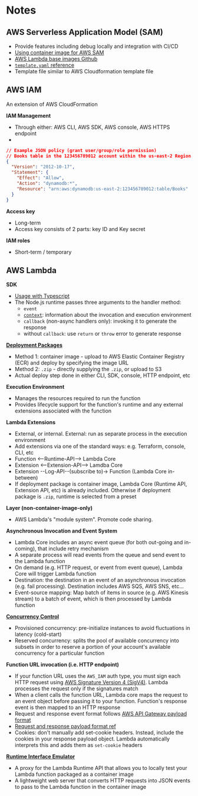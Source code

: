 # Notes

## AWS Serverless Application Model (SAM)
- Provide features including debug locally and integration with CI/CD
- [Using container image for AWS SAM](https://aws.amazon.com/blogs/compute/using-container-image-support-for-aws-lambda-with-aws-sam/)
- [AWS Lambda base images Github](https://github.com/aws/aws-lambda-base-images)
- [`template.yaml` reference](https://docs.aws.amazon.com/serverless-application-model/latest/developerguide/sam-specification-template-anatomy.html)
- Template file similar to AWS Cloudformation template file

## AWS IAM
An extension of AWS CloudFormation 

**IAM Management**
- Through either: AWS CLI, AWS SDK, AWS console, AWS HTTPS endpoint
- 

```json
// Example JSON policy (grant user/group/role permission)
// Books table in the 123456789012 account within the us-east-2 Region.
{
  "Version": "2012-10-17",
  "Statement": {
    "Effect": "Allow",
    "Action": "dynamodb:*",
    "Resource": "arn:aws:dynamodb:us-east-2:123456789012:table/Books"
  }
}
```

**Access key**
- Long-term
- Access key consists of 2 parts: key ID and Key secret

**IAM roles**
- Short-term / temporary

## AWS Lambda

**SDK**
- [Usage with Typescript](https://docs.aws.amazon.com/lambda/latest/dg/typescript-handler.html)
- The Node.js runtime passes three arguments to the handler method:
  - `event`
  - [`context`](https://docs.aws.amazon.com/lambda/latest/dg/nodejs-context.html): information about the invocation and execution environment
  - `callback` (non-async handlers only): invoking it to generate the response
  - without `callback`: use `return` or `throw` error to generate response

**[Deployment Packages](https://docs.aws.amazon.com/lambda/latest/dg/gettingstarted-package.html)**
- Method 1: container image - upload to AWS Elastic Container Registry (ECR) and deploy by specifying the image URL
- Method 2: `.zip` - directly supplying the `.zip`, or upload to S3
- Actual deploy step done in either CLI, SDK, console, HTTP endpoint, etc

**Execution Environment**
- Manages the resources required to run the function
- Provides lifecycle support for the function's runtime and any external extensions associated with the function

**Lambda Extensions**
- External, or internal. External: run as separate process in the execution environment
- Add extensions via one of the standard ways: e.g. Terraform, console, CLI, etc
- Function  <--Runtime-API--> Lambda Core
- Extension <--Extension-API--> Lamdba Core
- Extension --Log-API--(subscribe to)-> Function (Lambda Core in-between)
- If deployment package is container image, Lambda Core (Runtime API, Extension API, etc) is already included. Otherwise if deployment package is `.zip`, runtime is selected from a preset

**Layer (non-container-image-only)**
- AWS Lambda's "module system". Promote code sharing.

**Asynchronous Invocation and Event System**
- Lambda Core includes an async event queue (for both out-going and in-coming), that include retry mechanism
- A separate process will read events from the queue and send event to the Lambda function
- On demand (e.g. HTTP request, or event from event queue), Lambda Core will trigger Lambda function
- Destination: the destination in an event of an asynchronous invocation (e.g. fail processing). Destination includes AWS SQS, AWS SNS, etc...
- Event-source mapping: Map batch of items in source (e.g. AWS Kinesis stream) to a batch of event, which is then processed by Lambda function

**[Concurrency Control](https://docs.aws.amazon.com/lambda/latest/dg/gettingstarted-features.html#gettingstarted-features-concurrency)**
- Provisioned concurrency: pre-initialize instances to avoid fluctuations in latency (cold-start)
- Reserved concurrency: splits the pool of available concurrency into subsets in order to reserve a portion of your account's available concurrency for a particular function

**Function URL invocation (i.e. HTTP endpoint)**
- If your function URL uses the `AWS_IAM` auth type, you must sign each HTTP request using [AWS Signature Version 4 (SigV4)](https://docs.aws.amazon.com/general/latest/gr/sigv4_signing.html). Lambda processes the request only if the signatures match
- When a client calls the function URL, Lambda core maps the request to an event object before passing it to your function. Function's response event is then mapped to an HTTP response
- Request and response event format follows [AWS API Gateway payload format](https://docs.aws.amazon.com/apigateway/latest/developerguide/http-api-develop-integrations-lambda.html#http-api-develop-integrations-lambda.proxy-format)
- [Request and response payload format ref](https://docs.aws.amazon.com/lambda/latest/dg/urls-invocation.html#urls-invocation-basics)
- Cookies: don't manually add set-cookie headers. Instead, include the cookies in your response payload object. Lambda automatically interprets this and adds them as `set-cookie` headers

**[Runtime Interface Emulator](https://docs.aws.amazon.com/lambda/latest/dg/images-test.html)**
- A proxy for the Lambda Runtime API that allows you to locally test your Lambda function packaged as a container image
- A lightweight web server that converts HTTP requests into JSON events to pass to the Lambda function in the container image